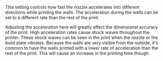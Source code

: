 This setting controls how fast the nozzle accelerates into different directions while printing the walls. The acceleration during the walls can be set to a different rate than the rest of the print.

Adjusting the acceleration here will greatly affect the dimensional accuracy of the print. High acceleration rates cause shock waves throughout the printer. These shock waves can be seen in the print when the nozzle or the build plate vibrates. Because the walls are very visible from the outside, it's common to have the walls printed with a lower rate of acceleration than the rest of the print. This will cause an increase in the printing time though.